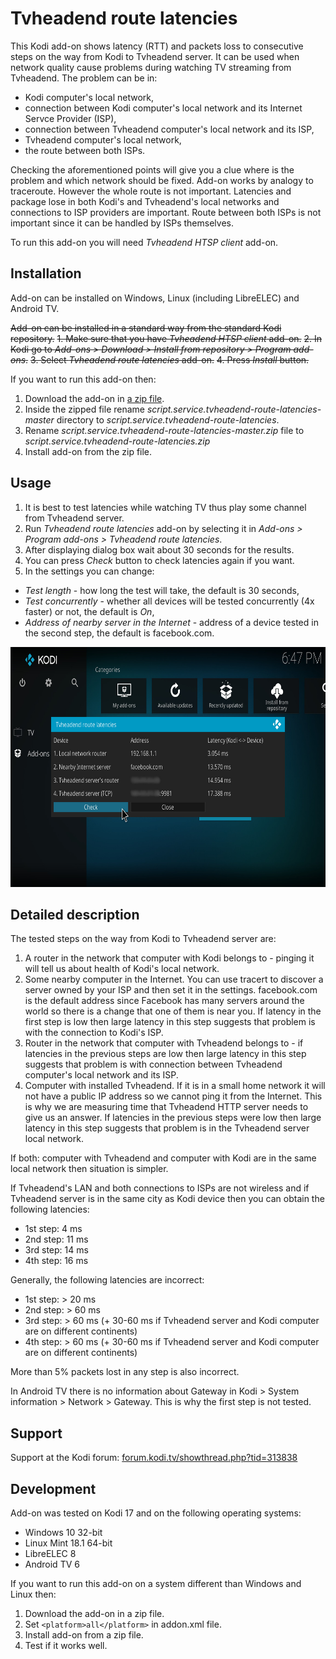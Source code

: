 Tvheadend route latencies
=========================
This Kodi add-on shows latency (RTT) and packets loss to consecutive steps on the way from Kodi to Tvheadend server. It can be used when network quality cause problems during watching TV streaming from Tvheadend. The problem can be in:
  * Kodi computer's local network,
  * connection between Kodi computer's local network and its Internet Servce Provider (ISP),
  * connection between Tvheadend computer's local network and its ISP,
  * Tvheadend computer's local network,
  * the route between both ISPs.

Checking the aforementioned points will give you a clue where is the problem and which network should be fixed.
Add-on works by analogy to traceroute. However the whole route is not important. Latencies and package lose in both Kodi's and Tvheadend's local networks and connections to ISP providers are important. Route between both ISPs is not important since it can be handled by ISPs themselves.

To run this add-on you will need *Tvheadend HTSP client* add-on.

Installation
------------
Add-on can be installed on Windows, Linux (including LibreELEC) and Android TV.

~~Add-on can be installed in a standard way from the standard Kodi repository.~~
~~1. Make sure that you have *Tvheadend HTSP client* add-on.~~
~~2. In Kodi go to *Add-ons > Download > Install from repository > Program add-ons*.~~
~~3. Select *Tvheadend route latencies* add-on.~~
~~4. Press *Install* button.~~

If you want to run this add-on then:
1. Download the add-on in [a zip file](https://github.com/iwis/script.service.tvheadend-route-latencies/archive/master.zip).
2. Inside the zipped file rename *script.service.tvheadend-route-latencies-master* directory to *script.service.tvheadend-route-latencies*.
3. Rename *script.service.tvheadend-route-latencies-master.zip* file to *script.service.tvheadend-route-latencies.zip*
4. Install add-on from the zip file.

Usage
-----
1. It is best to test latencies while watching TV thus play some channel from Tvheadend server.
2. Run *Tvheadend route latencies* add-on by selecting it in *Add-ons > Program add-ons > Tvheadend route latencies*.
3. After displaying dialog box wait about 30 seconds for the results.
4. You can press *Check* button to check latencies again if you want.
5. In the settings you can change:
  * *Test length* - how long the test will take, the default is 30 seconds,
  * *Test concurrently* - whether all devices will be tested concurrently (4x faster) or not, the default is *On*,
  * *Address of nearby server in the Internet* - address of a device tested in the second step, the default is facebook.com.

<img src="https://raw.githubusercontent.com/iwis/script.service.tvheadend-route-latencies/master/resources/screenshot-01.jpg" alt="Screenshot" width="683" height="384">

Detailed description
--------------------
The tested steps on the way from Kodi to Tvheadend server are:
1. A router in the network that computer with Kodi belongs to - pinging it will tell us about health of Kodi's local network.
2. Some nearby computer in the Internet. You can use tracert to discover a server owned by your ISP and then set it in the settings. facebook.com is the default address since Facebook has many servers around the world so there is a change that one of them is near you. If latency in the first step is low then large latency in this step suggests that problem is with the connection to Kodi's ISP.
3. Router in the network that computer with Tvheadend belongs to - if latencies in the previous steps are low then large latency in this step suggests that problem is with connection between Tvheadend computer's local network and its ISP.
4. Computer with installed Tvheadend. If it is in a small home network it will not have a public IP address so we cannot ping it from the Internet. This is why we are measuring time that Tvheadend HTTP server needs to give us an answer. If latencies in the previous steps were low then large latency in this step suggests that problem is in the Tvheadend server local network.

If both: computer with Tvheadend and computer with Kodi are in the same local network then situation is simpler.

If Tvheadend's LAN and both connections to ISPs are not wireless and if Tvheadend server is in the same city as Kodi device then you can obtain the following latencies:
  * 1st step: 4 ms
  * 2nd step: 11 ms
  * 3rd step: 14 ms
  * 4th step: 16 ms

Generally, the following latencies are incorrect:
  * 1st step: > 20 ms
  * 2nd step: > 60 ms
  * 3rd step: > 60 ms (+ 30-60 ms if Tvheadend server and Kodi computer are on different continents)
  * 4th step: > 60 ms (+ 30-60 ms if Tvheadend server and Kodi computer are on different continents)

More than 5% packets lost in any step is also incorrect.

In Android TV there is no information about Gateway in Kodi > System information > Network > Gateway. This is why the first step is not tested.

Support
-------
Support at the Kodi forum: [forum.kodi.tv/showthread.php?tid=313838](http://forum.kodi.tv/showthread.php?tid=313838)

Development
-----------
Add-on was tested on Kodi 17 and on the following operating systems:
  * Windows 10 32-bit
  * Linux Mint 18.1 64-bit
  * LibreELEC 8
  * Android TV 6

If you want to run this add-on on a system different than Windows and Linux then:
1. Download the add-on in a zip file.
2. Set `<platform>all</platform>` in addon.xml file.
3. Install add-on from a zip file.
4. Test if it works well.

